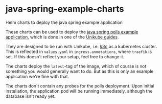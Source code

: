 # java-spring-example-charts
Helm charts to deploy the java spring example application

These charts can be used to deploy the [java spring polls example application](https://github.com/Blueshoe/java-spring-example-charts), which is done in one of the [Unikube guides](#https://unikube.io).

They are designed to be run with Unikube, i.e. [k3d](https://k3d.io/) as a kubernetes cluster. 
This is reflected in `values.yaml` in `ingress.annotations`, where `traefik` is set. 
If this doesn't reflect your setup, feel free to change it.

The charts deploy the `latest`-tag of the image, which of course is not something you would generally want to do. 
But as this is only an example application we're fine with that.

The charts don't contain any probes for the polls deployment. 
Upon initial installation, the application pod will be running immediately, although the database isn't ready yet.
